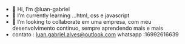 - 👋 Hi, I’m @luan-gabriel
- 🌱 I’m currently learning ...html, css e javascript
- 💞️ I’m looking to collaborate em uma empresa, com meu desenvolvimento continuo, sempre aprendendo mais e mais
- contato : luan.gabriel.alves@outlook.com   whatsapp :16992616639
<!---
luan-gabriel/luan-gabriel is a ✨ special ✨ repository because its `README.md` (this file) appears on your GitHub profile.
You can click the Preview link to take a look at your changes.
--->
